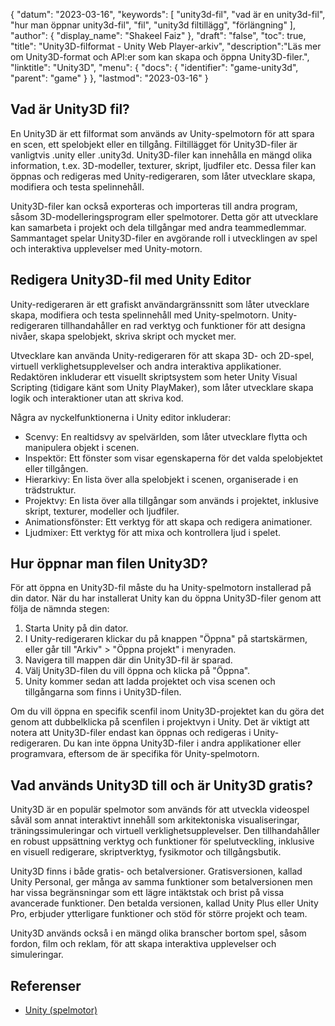 {
"datum": "2023-03-16",
  "keywords": [
"unity3d-fil",
"vad är en unity3d-fil",
"hur man öppnar unity3d-fil",
"fil",
"unity3d filtillägg",
"förlängning"
],
  "author": {
"display_name": "Shakeel Faiz"
},
"draft": "false",
"toc": true,
"title": "Unity3D-filformat - Unity Web Player-arkiv",
  "description":"Läs mer om Unity3D-format och API:er som kan skapa och öppna Unity3D-filer.",
  "linktitle": "Unity3D",
  "menu": {
    "docs": {
      "identifier": "game-unity3d",
      "parent": "game"
}
},
"lastmod": "2023-03-16"
}

## Vad är Unity3D fil?

En Unity3D är ett filformat som används av Unity-spelmotorn för att spara en scen, ett spelobjekt eller en tillgång. Filtillägget för Unity3D-filer är vanligtvis .unity eller .unity3d. Unity3D-filer kan innehålla en mängd olika information, t.ex. 3D-modeller, texturer, skript, ljudfiler etc. Dessa filer kan öppnas och redigeras med Unity-redigeraren, som låter utvecklare skapa, modifiera och testa spelinnehåll.

Unity3D-filer kan också exporteras och importeras till andra program, såsom 3D-modelleringsprogram eller spelmotorer. Detta gör att utvecklare kan samarbeta i projekt och dela tillgångar med andra teammedlemmar. Sammantaget spelar Unity3D-filer en avgörande roll i utvecklingen av spel och interaktiva upplevelser med Unity-motorn.

## Redigera Unity3D-fil med Unity Editor

Unity-redigeraren är ett grafiskt användargränssnitt som låter utvecklare skapa, modifiera och testa spelinnehåll med Unity-spelmotorn. Unity-redigeraren tillhandahåller en rad verktyg och funktioner för att designa nivåer, skapa spelobjekt, skriva skript och mycket mer.

Utvecklare kan använda Unity-redigeraren för att skapa 3D- och 2D-spel, virtuell verklighetsupplevelser och andra interaktiva applikationer. Redaktören inkluderar ett visuellt skriptsystem som heter Unity Visual Scripting (tidigare känt som Unity PlayMaker), som låter utvecklare skapa logik och interaktioner utan att skriva kod.

Några av nyckelfunktionerna i Unity editor inkluderar:

- Scenvy: En realtidsvy av spelvärlden, som låter utvecklare flytta och manipulera objekt i scenen.
- Inspektör: Ett fönster som visar egenskaperna för det valda spelobjektet eller tillgången.
- Hierarkivy: En lista över alla spelobjekt i scenen, organiserade i en trädstruktur.
- Projektvy: En lista över alla tillgångar som används i projektet, inklusive skript, texturer, modeller och ljudfiler.
- Animationsfönster: Ett verktyg för att skapa och redigera animationer.
- Ljudmixer: Ett verktyg för att mixa och kontrollera ljud i spelet.

## Hur öppnar man filen Unity3D?

För att öppna en Unity3D-fil måste du ha Unity-spelmotorn installerad på din dator. När du har installerat Unity kan du öppna Unity3D-filer genom att följa de nämnda stegen:

1. Starta Unity på din dator.
2. I Unity-redigeraren klickar du på knappen "Öppna" på startskärmen, eller går till "Arkiv" > "Öppna projekt" i menyraden.
3. Navigera till mappen där din Unity3D-fil är sparad.
4. Välj Unity3D-filen du vill öppna och klicka på "Öppna".
5. Unity kommer sedan att ladda projektet och visa scenen och tillgångarna som finns i Unity3D-filen.

Om du vill öppna en specifik scenfil inom Unity3D-projektet kan du göra det genom att dubbelklicka på scenfilen i projektvyn i Unity. Det är viktigt att notera att Unity3D-filer endast kan öppnas och redigeras i Unity-redigeraren. Du kan inte öppna Unity3D-filer i andra applikationer eller programvara, eftersom de är specifika för Unity-spelmotorn.

## Vad används Unity3D till och är Unity3D gratis?

Unity3D är en populär spelmotor som används för att utveckla videospel såväl som annat interaktivt innehåll som arkitektoniska visualiseringar, träningssimuleringar och virtuell verklighetsupplevelser. Den tillhandahåller en robust uppsättning verktyg och funktioner för spelutveckling, inklusive en visuell redigerare, skriptverktyg, fysikmotor och tillgångsbutik.

Unity3D finns i både gratis- och betalversioner. Gratisversionen, kallad Unity Personal, ger många av samma funktioner som betalversionen men har vissa begränsningar som ett lägre intäktstak och brist på vissa avancerade funktioner. Den betalda versionen, kallad Unity Plus eller Unity Pro, erbjuder ytterligare funktioner och stöd för större projekt och team.

Unity3D används också i en mängd olika branscher bortom spel, såsom fordon, film och reklam, för att skapa interaktiva upplevelser och simuleringar.

## Referenser
* [Unity (spelmotor)](https://en.wikipedia.org/wiki/Unity_(game_engine))

